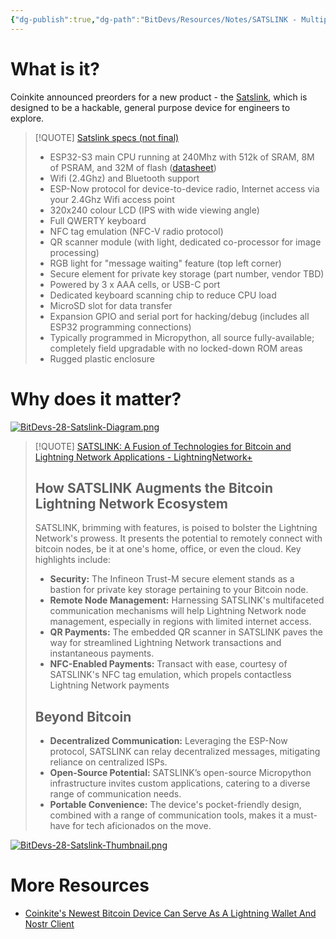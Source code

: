 ```yaml
---
{"dg-publish":true,"dg-path":"BitDevs/Resources/Notes/SATSLINK - Multipurpose Communications Device by Coinkite.md","permalink":"/bit-devs/resources/notes/satslink-multipurpose-communications-device-by-coinkite/","title":"SATSLINK - Multipurpose Communications Device by Coinkite","tags":["bitdevs","bitcoin","socratic-28","communication","hardware"],"noteIcon":"3","created":"2023-11-17T19:09:19.844-10:00","updated":"2023-11-19T18:57:38.755-10:00"}
---
```




# What is it?

Coinkite announced preorders for a new product - the [Satslink](https://satslink.com/), which is designed to be a hackable, general purpose device for engineers to explore.

> [!QUOTE] [Satslink specs (not final)](https://satslink.com/specs)
> - ESP32-S3 main CPU running at 240Mhz with 512k of SRAM, 8M of PSRAM, and 32M of flash ([datasheet](https://www.espressif.com/sites/default/files/documentation/esp32-s3_datasheet_en.pdf))
> - Wifi (2.4Ghz) and Bluetooth support
> - ESP-Now protocol for device-to-device radio, Internet access via your 2.4Ghz Wifi access point
> - 320x240 colour LCD (IPS with wide viewing angle)
> - Full QWERTY keyboard
> - NFC tag emulation (NFC-V radio protocol)
> - QR scanner module (with light, dedicated co-processor for image processing)
> - RGB light for "message waiting" feature (top left corner)
> - Secure element for private key storage (part number, vendor TBD)
> - Powered by 3 x AAA cells, or USB-C port
> - Dedicated keyboard scanning chip to reduce CPU load
> - MicroSD slot for data transfer
> - Expansion GPIO and serial port for hacking/debug (includes all ESP32 programming connections)
> - Typically programmed in Micropython, all source fully-available; completely field upgradable with no locked-down ROM areas
> - Rugged plastic enclosure

# Why does it matter?

[![BitDevs-28-Satslink-Diagram.png](/img/user/para/artifacts/BitDevs-28-Satslink-Diagram.png)](https://bitcoinmagazine.com/business/coinkites-newest-bitcoin-device-can-serve-as-a-lightning-wallet-and-nostr-client)

> [!QUOTE] [SATSLINK: A Fusion of Technologies for Bitcoin and Lightning Network Applications - LightningNetwork+](https://lightningnetwork.plus/posts/462)
> ## How SATSLINK Augments the Bitcoin Lightning Network Ecosystem
> 
> SATSLINK, brimming with features, is poised to bolster the Lightning Network's prowess. It presents the potential to remotely connect with bitcoin nodes, be it at one's home, office, or even the cloud. Key highlights include:  
> - **Security:** The Infineon Trust-M secure element stands as a bastion for private key storage pertaining to your Bitcoin node.
> - **Remote Node Management:** Harnessing SATSLINK's multifaceted communication mechanisms will help Lightning Network node management, especially in regions with limited internet access.
> - **QR Payments:** The embedded QR scanner in SATSLINK paves the way for streamlined Lightning Network transactions and instantaneous payments.
> - **NFC-Enabled Payments:** Transact with ease, courtesy of SATSLINK's NFC tag emulation, which propels contactless Lightning Network payments
> 
> ## Beyond Bitcoin
> - **Decentralized Communication:** Leveraging the ESP-Now protocol, SATSLINK can relay decentralized messages, mitigating reliance on centralized ISPs.
> - **Open-Source Potential:** SATSLINK’s open-source Micropython infrastructure invites custom applications, catering to a diverse range of communication needs.
> - **Portable Convenience:** The device's pocket-friendly design, combined with a range of communication tools, makes it a must-have for tech aficionados on the move.

[![BitDevs-28-Satslink-Thumbnail.png](/img/user/para/artifacts/BitDevs-28-Satslink-Thumbnail.png)](https://youtu.be/aN5HkQNXGGk?si=BkNhhJ25Ae_dG91p)

# More Resources

- [Coinkite's Newest Bitcoin Device Can Serve As A Lightning Wallet And Nostr Client](https://bitcoinmagazine.com/business/coinkites-newest-bitcoin-device-can-serve-as-a-lightning-wallet-and-nostr-client)